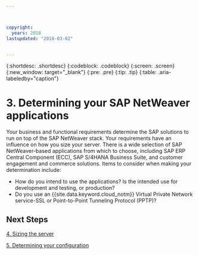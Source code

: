```yaml
---



copyright:
  years: 2018
lastupdated: "2018-03-02"


---
```


{:shortdesc: .shortdesc}
{:codeblock: .codeblock}
{:screen: .screen}
{:new_window: target="_blank"}
{:pre: .pre}
{:tip: .tip}
{:table: .aria-labeledby="caption"}


# 3. Determining your SAP NetWeaver applications

Your business and functional requirements determine the SAP solutions to run on top of the SAP NetWeaver stack. Your requirements have an influence on how you size your server. There is a wide selection of SAP NetWeaver-based applications from which to choose, including SAP ERP Central Component (ECC), SAP S/4HANA Business Suite, and customer engagement and commerce solutions. Items to consider when making your determination include:

  * How do you intend to use the applications? Is the intended use for development and testing, or production?
  * Do you use an {{site.data.keyword.cloud_notm}} Virtual Private Network service-SSL or Point-to-Point Tunneling Protocol (PPTP)?
  
## Next Steps

  [4. Sizing the server](/docs/infrastructure/sap-netweaver/sap-size-server.html)
  
  [5. Determining your configuration](/docs/infrastructure/sap-netweaver/sap-determine-configuration.html)
